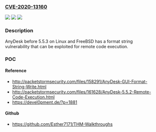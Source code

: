 ### [CVE-2020-13160](https://cve.mitre.org/cgi-bin/cvename.cgi?name=CVE-2020-13160)
![](https://img.shields.io/static/v1?label=Product&message=n%2Fa&color=blue)
![](https://img.shields.io/static/v1?label=Version&message=n%2Fa&color=blue)
![](https://img.shields.io/static/v1?label=Vulnerability&message=n%2Fa&color=brighgreen)

### Description

AnyDesk before 5.5.3 on Linux and FreeBSD has a format string vulnerability that can be exploited for remote code execution.

### POC

#### Reference
- http://packetstormsecurity.com/files/158291/AnyDesk-GUI-Format-String-Write.html
- http://packetstormsecurity.com/files/161628/AnyDesk-5.5.2-Remote-Code-Execution.html
- https://devel0pment.de/?p=1881

#### Github
- https://github.com/Esther7171/THM-Walkthroughs

